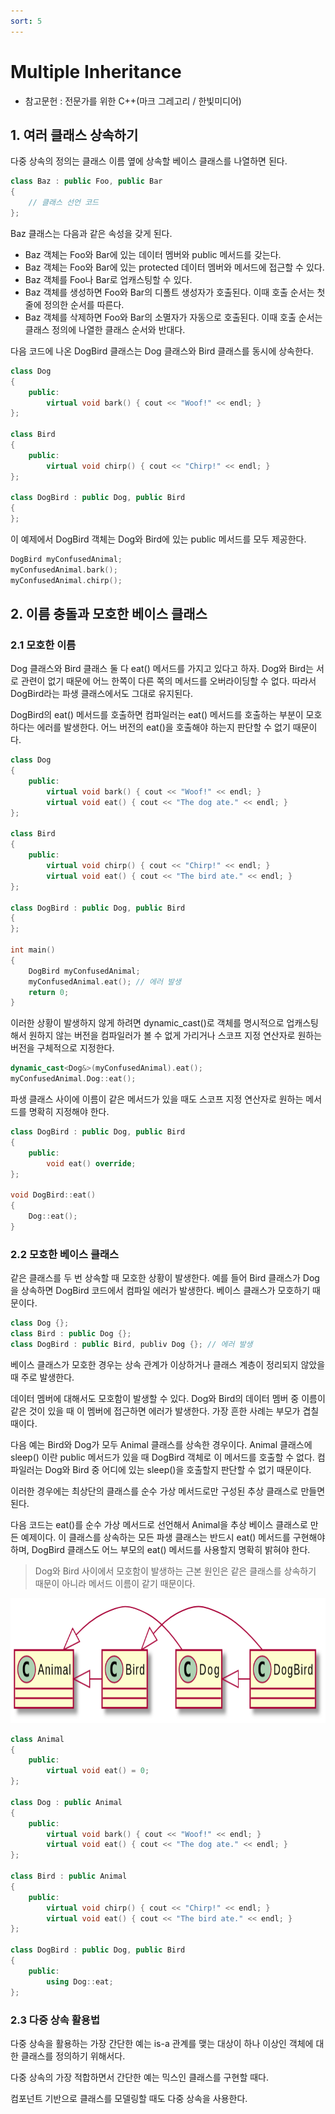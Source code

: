 ```yaml
---
sort: 5
---
```


# Multiple Inheritance

* 참고문헌 : 전문가를 위한 C++(마크 그레고리 / 한빛미디어)

## 1. 여러 클래스 상속하기

다중 상속의 정의는 클래스 이름 옆에 상속할 베이스 클래스를 나열하면 된다.

```cpp
class Baz : public Foo, public Bar
{
    // 클래스 선언 코드
};
```

Baz 클래스는 다음과 같은 속성을 갖게 된다.

* Baz 객체는 Foo와 Bar에 있는 데이터 멤버와 public 메서드를 갖는다.
* Baz 객체는 Foo와 Bar에 있는 protected 데이터 멤버와 메서드에 접근할 수 있다.
* Baz 객체를 Foo나 Bar로 업캐스팅할 수 있다.
* Baz 객체를 생성하면 Foo와 Bar의 디폴트 생성자가 호출된다. 이때 호출 순서는 첫 줄에 정의한 순서를 따른다.
* Baz 객체를 삭제하면 Foo와 Bar의 소멸자가 자동으로 호출된다. 이때 호출 순서는 클래스 정의에 나열한 클래스 순서와 반대다.

다음 코드에 나온 DogBird 클래스는 Dog 클래스와 Bird 클래스를 동시에 상속한다.

```cpp
class Dog
{
    public:
        virtual void bark() { cout << "Woof!" << endl; }
};

class Bird
{
    public:
        virtual void chirp() { cout << "Chirp!" << endl; }
};

class DogBird : public Dog, public Bird
{
};
```

이 예제에서 DogBird 객체는 Dog와 Bird에 있는 public 메서드를 모두 제공한다.

```cpp
DogBird myConfusedAnimal;
myConfusedAnimal.bark();
myConfusedAnimal.chirp();
```

## 2. 이름 충돌과 모호한 베이스 클래스

### 2.1 모호한 이름

Dog 클래스와 Bird 클래스 둘 다 eat() 메서드를 가지고 있다고 하자. Dog와 Bird는 서로 관련이 없기 때문에 어느 한쪽이 다른 쪽의 메서드를 오버라이딩할 수 없다. 따라서 DogBird라는 파생 클래스에서도 그대로 유지된다.

DogBird의 eat() 메서드를 호출하면 컴파일러는 eat() 메서드를 호출하는 부분이 모호하다는 에러를 발생한다. 어느 버전의 eat()을 호출해야 하는지 판단할 수 없기 때문이다.

```cpp
class Dog
{
    public:
        virtual void bark() { cout << "Woof!" << endl; }
        virtual void eat() { cout << "The dog ate." << endl; }
};

class Bird
{
    public:
        virtual void chirp() { cout << "Chirp!" << endl; }
        virtual void eat() { cout << "The bird ate." << endl; }
};

class DogBird : public Dog, public Bird
{
};

int main()
{
    DogBird myConfusedAnimal;
    myConfusedAnimal.eat(); // 에러 발생
    return 0;
}
```

이러한 상황이 발생하지 않게 하려면 dynamic_cast()로 객체를 명시적으로 업캐스팅해서 원하지 않는 버전을 컴파일러가 볼 수 없게 가리거나 스코프 지정 연산자로 원하는 버전을 구체적으로 지정한다.

```cpp
dynamic_cast<Dog&>(myConfusedAnimal).eat();
myConfusedAnimal.Dog::eat();
```

파생 클래스 사이에 이름이 같은 메서드가 있을 때도 스코프 지정 연산자로 원하는 메서드를 명확히 지정해야 한다.

```cpp
class DogBird : public Dog, public Bird
{
    public:
        void eat() override;
};

void DogBird::eat()
{
    Dog::eat();
}
```

### 2.2 모호한 베이스 클래스

같은 클래스를 두 번 상속할 때 모호한 상황이 발생한다. 예를 들어 Bird 클래스가 Dog을 상속하면 DogBird 코드에서 컴파일 에러가 발생한다. 베이스 클래스가 모호하기 때문이다.

```cpp
class Dog {};
class Bird : public Dog {};
class DogBird : public Bird, publiv Dog {}; // 에러 발생
```

베이스 클래스가 모호한 경우는 상속 관계가 이상하거나 클래스 계층이 정리되지 않았을 때 주로 발생한다.

데이터 멤버에 대해서도 모호함이 발생할 수 있다. Dog와 Bird의 데이터 멤버 중 이름이 같은 것이 있을 때 이 멤버에 접근하면 에러가 발생한다. 가장 흔한 사례는 부모가 겹칠 때이다.

다음 예는 Bird와 Dog가 모두 Animal 클래스를 상속한 경우이다. Animal 클래스에 sleep() 이란 public 메서드가 있을 때 DogBird 객체로 이 메서드를 호출할 수 없다. 컴파일러는 Dog와 Bird 중 어디에 있는 sleep()을 호출할지 판단할 수 없기 때문이다.

이러한 경우에는 최상단의 클래스를 순수 가상 메서드로만 구성된 추상 클래스로 만들면 된다.

다음 코드는 eat()를 순수 가상 메서드로 선언해서 Animal을 추상 베이스 클래스로 만든 예제이다. 이 클래스를 상속하는 모든 파생 클래스는 반드시 eat() 메서드를 구현해야 하며, DogBird 클래스도 어느 부모의 eat() 메서드를 사용할지 명확히 밝혀야 한다.

> Dog와 Bird 사이에서 모호함이 발생하는 근본 원인은 같은 클래스를 상속하기 때문이 아니라 메서드 이름이 같기 때문이다.

<img src="DiamondHierarchy.png"  width="800" height="200">

```cpp
class Animal
{
    public:
        virtual void eat() = 0;
};

class Dog : public Animal
{
    public:
        virtual void bark() { cout << "Woof!" << endl; }
        virtual void eat() { cout << "The dog ate." << endl; }
};

class Bird : public Animal
{
    public:
        virtual void chirp() { cout << "Chirp!" << endl; }
        virtual void eat() { cout << "The bird ate." << endl; }
};

class DogBird : public Dog, public Bird
{
    public:
        using Dog::eat;
};
```

### 2.3 다중 상속 활용법

다중 상속을 활용하는 가장 간단한 예는 is-a 관계를 맺는 대상이 하나 이상인 객체에 대한 클래스를 정의하기 위해서다.

다중 상속의 가장 적합하면서 간단한 예는 믹스인 클래스를 구현할 때다.

컴포넌트 기반으로 클래스를 모델링할 때도 다중 상속을 사용한다. 